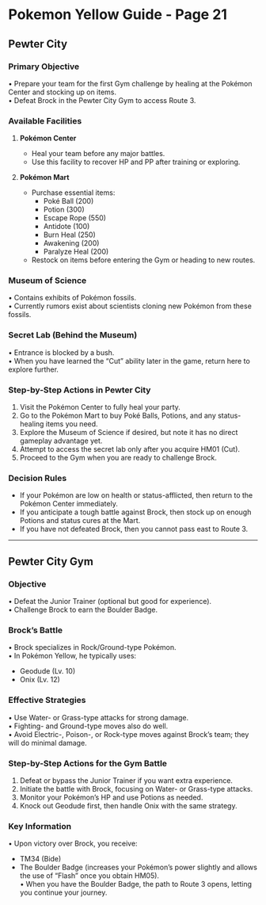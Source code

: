 # Pokemon Yellow Guide - Page 21

## Pewter City
### Primary Objective
• Prepare your team for the first Gym challenge by healing at the Pokémon Center and stocking up on items.  
• Defeat Brock in the Pewter City Gym to access Route 3.  

### Available Facilities
1. **Pokémon Center**  
   - Heal your team before any major battles.  
   - Use this facility to recover HP and PP after training or exploring.  

2. **Pokémon Mart**  
   - Purchase essential items:  
     - Poké Ball (200)  
     - Potion (300)  
     - Escape Rope (550)  
     - Antidote (100)  
     - Burn Heal (250)  
     - Awakening (200)  
     - Paralyze Heal (200)  
   - Restock on items before entering the Gym or heading to new routes.  

### Museum of Science
• Contains exhibits of Pokémon fossils.  
• Currently rumors exist about scientists cloning new Pokémon from these fossils.  

### Secret Lab (Behind the Museum)
• Entrance is blocked by a bush.  
• When you have learned the “Cut” ability later in the game, return here to explore further.  

### Step-by-Step Actions in Pewter City
1. Visit the Pokémon Center to fully heal your party.  
2. Go to the Pokémon Mart to buy Poké Balls, Potions, and any status-healing items you need.  
3. Explore the Museum of Science if desired, but note it has no direct gameplay advantage yet.  
4. Attempt to access the secret lab only after you acquire HM01 (Cut).  
5. Proceed to the Gym when you are ready to challenge Brock.  

### Decision Rules
- If your Pokémon are low on health or status-afflicted, then return to the Pokémon Center immediately.  
- If you anticipate a tough battle against Brock, then stock up on enough Potions and status cures at the Mart.  
- If you have not defeated Brock, then you cannot pass east to Route 3.  

---

## Pewter City Gym
### Objective
• Defeat the Junior Trainer (optional but good for experience).  
• Challenge Brock to earn the Boulder Badge.  

### Brock’s Battle
• Brock specializes in Rock/Ground-type Pokémon.  
• In Pokémon Yellow, he typically uses:  
  - Geodude (Lv. 10)  
  - Onix (Lv. 12)  

### Effective Strategies
• Use Water- or Grass-type attacks for strong damage.  
• Fighting- and Ground-type moves also do well.  
• Avoid Electric-, Poison-, or Rock-type moves against Brock’s team; they will do minimal damage.  

### Step-by-Step Actions for the Gym Battle
1. Defeat or bypass the Junior Trainer if you want extra experience.  
2. Initiate the battle with Brock, focusing on Water- or Grass-type attacks.  
3. Monitor your Pokémon’s HP and use Potions as needed.  
4. Knock out Geodude first, then handle Onix with the same strategy.  

### Key Information
• Upon victory over Brock, you receive:  
  - TM34 (Bide)  
  - The Boulder Badge (increases your Pokémon’s power slightly and allows the use of “Flash” once you obtain HM05).  
• When you have the Boulder Badge, the path to Route 3 opens, letting you continue your journey.